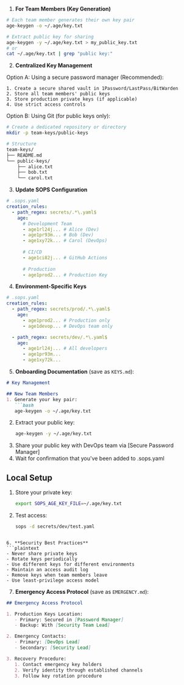 
1. **For Team Members (Key Generation)**
```bash
# Each team member generates their own key pair
age-keygen -o ~/.age/key.txt

# Extract public key for sharing
age-keygen -y ~/.age/key.txt > my_public_key.txt
# or
cat ~/.age/key.txt | grep "public key:"
```

2. **Centralized Key Management**

Option A: Using a secure password manager (Recommended):
```plaintext
1. Create a secure shared vault in 1Password/LastPass/BitWarden
2. Store all team members' public keys
3. Store production private keys (if applicable)
4. Use strict access controls
```

Option B: Using Git (for public keys only):
```bash
# Create a dedicated repository or directory
mkdir -p team-keys/public-keys

# Structure
team-keys/
├── README.md
└── public-keys/
    ├── alice.txt
    ├── bob.txt
    └── carol.txt
```

3. **Update SOPS Configuration**
```yaml
# .sops.yaml
creation_rules:
  - path_regex: secrets/.*\.yaml$
    age:
      # Development Team
      - age1rl24j... # Alice (Dev)
      - age1pr93m... # Bob (Dev)
      - age1xy72k... # Carol (DevOps)
      
      # CI/CD
      - age1ci82j... # GitHub Actions
      
      # Production
      - age1prod2... # Production Key
```

4. **Environment-Specific Keys**
```yaml
# .sops.yaml
creation_rules:
  - path_regex: secrets/prod/.*\.yaml$
    age:
      - age1prod2... # Production only
      - age1devop... # DevOps team only

  - path_regex: secrets/dev/.*\.yaml$
    age:
      - age1rl24j... # All developers
      - age1pr93m...
      - age1xy72k...
```

5. **Onboarding Documentation** (save as `KEYS.md`):
```markdown
# Key Management

## New Team Members
1. Generate your key pair:
   ```bash
   age-keygen -o ~/.age/key.txt
   ```
2. Extract your public key:
   ```bash
   age-keygen -y ~/.age/key.txt
   ```
3. Share your public key with DevOps team via [Secure Password Manager]
4. Wait for confirmation that you've been added to .sops.yaml

## Local Setup
1. Store your private key:
   ```bash
   export SOPS_AGE_KEY_FILE=~/.age/key.txt
   ```
2. Test access:
   ```bash
   sops -d secrets/dev/test.yaml
   ```
```

6. **Security Best Practices**
```plaintext
- Never share private keys
- Rotate keys periodically
- Use different keys for different environments
- Maintain an access audit log
- Remove keys when team members leave
- Use least-privilege access model
```

7. **Emergency Access Protocol** (save as `EMERGENCY.md`):
```markdown
## Emergency Access Protocol

1. Production Keys Location:
   - Primary: Secured in [Password Manager]
   - Backup: With [Security Team Lead]

2. Emergency Contacts:
   - Primary: [DevOps Lead]
   - Secondary: [Security Lead]

3. Recovery Procedure:
   1. Contact emergency key holders
   2. Verify identity through established channels
   3. Follow key rotation procedure
```


